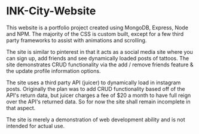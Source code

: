 # INK-City-Website

This website is a portfolio project created using MongoDB, Express, Node and NPM. The majority of the CSS is custom built,
except for a few third party frameworks to assist with animations and scrolling. 

The site is similar to pinterest in that it acts as a social media site where you can sign up, add friends and see dynamically loaded posts of tattoos.
The site demonstrates CRUD functionality via the add / remove friends feature & the update profile information options.

The site uses a third party API (juicer) to dynamically load in instagram posts. Originally the plan was to add CRUD
functionality based off of the API's return data, but juicer charges a fee of $20 a month to have full reign over the API's
returned data. So for now the site shall remain incomplete in that aspect. 

The site is merely a demonstration of web development ability and is not intended for actual use.
